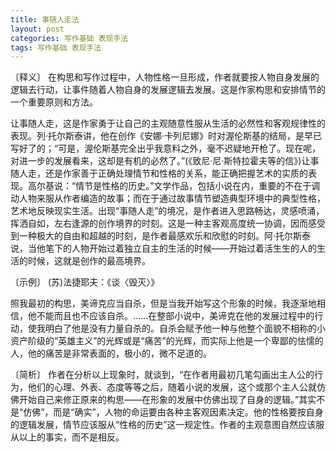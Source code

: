 ```yaml
---
title: 事随人走法
layout: post
categories: 写作基础 表现手法
tags: 写作基础 表现手法
---
```


〔释义〕 在构思和写作过程中，人物性格一旦形成，作者就要按人物自身发展的逻辑去行动，让事件随着人物自身的发展逻辑去发展。这是作家构思和安排情节的一个重要原则和方法。

让事随人走，这是作家勇于让自己的主观随意性服从生活的必然性和客观规律性的表现。列·托尔斯泰讲，他在创作《安娜·卡列尼娜》时对渥伦斯基的结局，是早已写好了的；“可是，渥伦斯基完全出乎我意料之外，毫不迟疑地开枪了。现在呢，对进一步的发展看来，这却是有机的必然了。”(《致尼·尼·斯特拉霍夫等的信》)让事随人走，还是作家善于正确处理情节和性格的关系，能正确把握艺术的实质的表现。高尔基说：“情节是性格的历史。”文学作品，包括小说在内，重要的不在于调动人物来服从作者编造的故事；而在于通过故事情节塑造典型环境中的典型性格，艺术地反映现实生活。出现“事随人走”的境况，是作者进入思路畅达，灵感喷涌，挥洒自如，左右逢源的创作境界的时刻。这是一种主客观高度统一协调，因而感受到一种极大的自由和超越的时刻，是作者最感欢乐和欣慰的时刻。阿·托尔斯泰说，当他笔下的人物开始过着独立自主的生活的时候——开始过着活生生的人的生活的时候，这就是创作的最高境界。

〔示例〕 (苏)法捷耶夫：《谈〈毁灭〉》

照我最初的构思，美谛克应当自杀，但是当我开始写这个形象的时候，我逐渐地相信，他不能而且也不应该自杀。……在整部小说中，美谛克在他的发展过程中的行动，使我明白了他是没有力量自杀的。自杀会赋予他一种与他整个面貌不相称的小资产阶级的“英雄主义”的光辉或是“痛苦”的光辉，而实际上他是一个卑鄙的怯懦的人，他的痛苦是非常表面的，极小的，微不足道的。

〔简析〕 作者在分析以上现象时，就谈到，“在作者用最初几笔勾画出主人公的行为，他们的心理、外表、态度等等之后，随着小说的发展，这个或那个主人公就仿佛开始自己来修正原来的构思——在形象的发展中仿佛出现了自身的逻辑。”其实不是“仿佛”，而是“确实”，人物的命运要由各种主客观因素决定。他的性格要按自身的逻辑发展，情节应该服从“性格的历史”这一规定性。作者的主观意图自然应该服从以上的事实，而不是相反。 